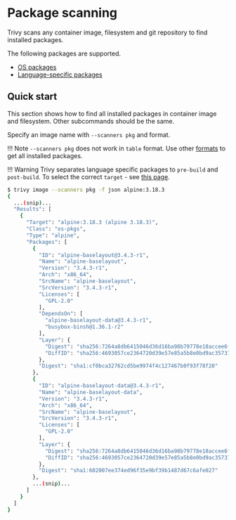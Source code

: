 # Package scanning
Trivy scans any container image, filesystem and git repository to find installed packages.

The following packages are supported.

- [OS packages](../coverage/os/index.md#supported-os)
- [Language-specific packages](../coverage/language/index.md#supported-languages)

## Quick start
This section shows how to find all installed packages in container image and filesystem. Other subcommands should be the same.

Specify an image name with `--scanners pkg` and format.

!!! Note
    `--scanners pkg` does not work in `table` format. Use other [formats][supported-formats] to get all installed packages.

!!! Warning
    Trivy separates language specific packages to `pre-build` and `post-build`.
    To select the correct `target` - see [this page][supported-languages].

```bash
$ trivy image --scanners pkg -f json alpine:3.18.3
{
  ...(snip)...
  "Results": [
    {
      "Target": "alpine:3.18.3 (alpine 3.18.3)",
      "Class": "os-pkgs",
      "Type": "alpine",
      "Packages": [
        {
          "ID": "alpine-baselayout@3.4.3-r1",
          "Name": "alpine-baselayout",
          "Version": "3.4.3-r1",
          "Arch": "x86_64",
          "SrcName": "alpine-baselayout",
          "SrcVersion": "3.4.3-r1",
          "Licenses": [
            "GPL-2.0"
          ],
          "DependsOn": [
            "alpine-baselayout-data@3.4.3-r1",
            "busybox-binsh@1.36.1-r2"
          ],
          "Layer": {
            "Digest": "sha256:7264a8db6415046d36d16ba98b79778e18accee6ffa71850405994cffa9be7de",
            "DiffID": "sha256:4693057ce2364720d39e57e85a5b8e0bd9ac3573716237736d6470ec5b7b7230"
          },
          "Digest": "sha1:cf0bca32762cd5be9974f4c127467b0f93f78f20"
        },
        {
          "ID": "alpine-baselayout-data@3.4.3-r1",
          "Name": "alpine-baselayout-data",
          "Version": "3.4.3-r1",
          "Arch": "x86_64",
          "SrcName": "alpine-baselayout",
          "SrcVersion": "3.4.3-r1",
          "Licenses": [
            "GPL-2.0"
          ],
          "Layer": {
            "Digest": "sha256:7264a8db6415046d36d16ba98b79778e18accee6ffa71850405994cffa9be7de",
            "DiffID": "sha256:4693057ce2364720d39e57e85a5b8e0bd9ac3573716237736d6470ec5b7b7230"
          },
          "Digest": "sha1:602007ee374ed96f35e9bf39b1487d67c6afe027"
        },
        ...(snip)...
      ]
    }
  ]
}
```

[supported-formats]: ../configuration/reporting.md#supported-formats
[supported-languages]: ../coverage/language/index.md#supported-languages